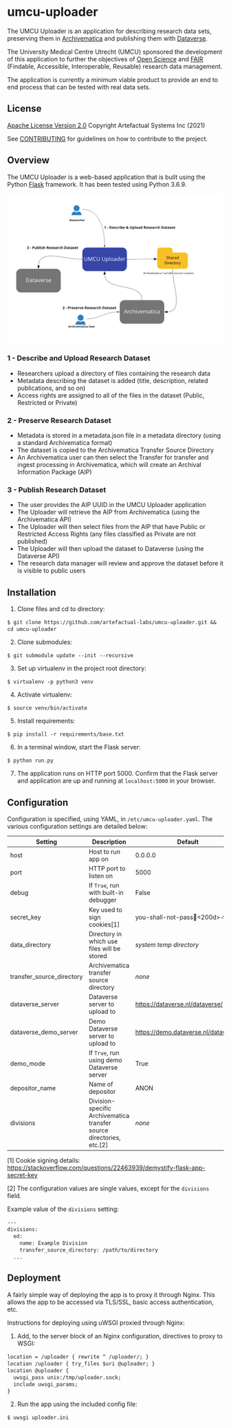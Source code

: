 # umcu-uploader

The UMCU Uploader is an application for describing research data sets, preserving them in 
[Archivematica](https://github.com/artefactual/archivematica/) and publishing them with [Dataverse]( 
https://github.com/IQSS/dataverse).

The University Medical Centre Utrecht (UMCU) sponsored the development of this application to 
further the objectives of [Open Science](https://en.unesco.org/science-sustainable-future/open-science) and [FAIR](https://www.force11.org/group/fairgroup/fairprinciples) 
(Findable, Accessible, Interoperable, Reusable) research data management. 

The application is currently a minimum viable product to provide an end to end process that can be tested with real data sets. 

## License

[Apache License Version 2.0](https://github.com/artefactual-labs/umcu-uploader/blob/main/LICENSE)
Copyright Artefactual Systems Inc (2021)

See [CONTRIBUTING](CONTRIBUTING.md) for guidelines on how to contribute to the project.

## Overview

The UMCU Uploader is a web-based application that is built using the Python [Flask](https://pypi.org/project/Flask/) framework. It has been
tested using Python 3.6.9.

![overview_image](UMCU_Uploader_overview.png)

### 1 - Describe and Upload Research Dataset 
* Researchers upload a directory of files containing the research data 
* Metadata describing the dataset is added (title, description, related publications, and so on)
* Access rights are assigned to all of the files in the dataset (Public, Restricted or Private)

### 2 - Preserve Research Dataset 
* Metadata is stored in a metadata.json file in a metadata directory (using a standard Archivematica format) 
* The dataset is copied to the Archivematica Transfer Source Directory 
* An Archivematica user can then select the Transfer for transfer and ingest processing in Archivematica, which will create an Archival Information Package (AIP) 

### 3 - Publish Research Dataset 
* The user provides the AIP UUID in the UMCU Uploader application 
* The Uploader will retrieve the AIP from Archivematica (using the Archivematica API) 
* The Uploader will then select files from the AIP that have Public or Restricted Access Rights (any files classified as Private are not published) 
* The Uploader will then upload the dataset to Dataverse (using the Dataverse API) 
* The research data manager will review and approve the dataset before it is visible to public users 


## Installation

1. Clone files and cd to directory:

```
$ git clone https://github.com/artefactual-labs/umcu-uploader.git && cd umcu-uploader
```

2. Clone submodules:

```
$ git submodule update --init --recursive
```

3. Set up virtualenv in the project root directory:

```
$ virtualenv -p python3 venv
```

4. Activate virtualenv:

```
$ source venv/bin/activate
```

5. Install requirements:

```
$ pip install -r requirements/base.txt
```

6. In a terminal window, start the Flask server:

```
$ python run.py
```

7. The application runs on HTTP port 5000. Confirm that the Flask server and application are up and running at
`localhost:5000` in your browser.


## Configuration

Configuration is specified, using YAML, in `/etc/umcu-uploader.yaml`. The
various configuration settings are detailed below:


| Setting                   | Description                                                          | Default                              |
| ------------------------- | -------------------------------------------------------------------- | ------------------------------------ |
| host                      | Host to run app on                                                   | 0.0.0.0                              |
| port                      | HTTP port to listen on                                               | 5000                                 |
| debug                     | If `True`, run with built-in debugger                                | False                                |
| secret_key                | Key used to sign cookies[1]                                          | you-shall-not-pass🧙<200d>♂️          |
| data_directory            | Directory in which use files will be stored                          | *system temp directory*              |
| transfer_source_directory | Archivematica transfer source directory                              | *none*                               |
| dataverse_server          | Dataverse server to upload to                                        | https://dataverse.nl/dataverse/      |
| dataverse_demo_server     | Demo Dataverse server to upload to                                   | https://demo.dataverse.nl/dataverse/ |
| demo_mode                 | If `True`, run using demo Dataverse server                           | True                                 |
| depositor_name            | Name of depositor                                                    | ANON                                 |
| divisions                 | Division-specific Archivematica transfer source directories, etc.[2] | *none*                               |


[1] Cookie signing details: https://stackoverflow.com/questions/22463939/demystify-flask-app-secret-key

[2] The configuration values are single values, except for the `divisions` field.

Example value of the `divisions` setting:

```
---
divisions:
  ed:
    name: Example Division
    transfer_source_directory: /path/to/directory
  ...
```


## Deployment

A fairly simple way of deploying the app is to proxy it through Nginx. This
allows the app to be accessed via TLS/SSL, basic access authentication, etc.

Instructions for deploying using uWSGI proxied through Nginx:

1. Add, to the server block of an Nginx configuration, directives to proxy to WSGI:

```
location = /uploader { rewrite ^ /uploader/; }
location /uploader { try_files $uri @uploader; }
location @uploader {
  uwsgi_pass unix:/tmp/uploader.sock;
  include uwsgi_params;
}
```

 2. Run the app using the included config file:

```
$ uwsgi uploader.ini
```

